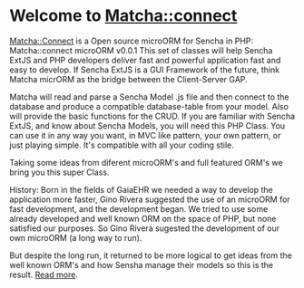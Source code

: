 Welcome to [Matcha::connect](http://www.matchaconnect.com/)
=====================

[Matcha::Connect](http://www.matchaconnect.com/) is a Open source microORM for Sencha in PHP:
Matcha::connect microORM v0.0.1
This set of classes will help Sencha ExtJS and PHP developers deliver fast and powerful application fast and easy to develop.
If Sencha ExtJS is a GUI Framework of the future, think Matcha micrORM as the bridge between the Client-Server
GAP. 

Matcha will read and parse a Sencha Model .js file and then connect to the database and produce a compatible database-table
from your model. Also will provide the basic functions for the CRUD. If you are familiar with Sencha ExtJS, and know 
about Sencha Models, you will need this PHP Class. You can use it in any way you want, in MVC like pattern, your own pattern, 
or just playing simple. It's compatible with all your coding stile. 
 
Taking some ideas from diferent microORM's and full featured ORM's we bring you this super Class. 

History:
Born in the fields of GaiaEHR we needed a way to develop the application more faster, Gino Rivera suggested the use of an
microORM for fast development, and the development began. We tried to use some already developed and well known ORM on the 
space of PHP, but none satisfied our purposes. So Gino Rivera sugested the development of our own microORM (a long way to run).

But despite the long run, it returned to be more logical to get ideas from the well known ORM's and how Sensha manage their models
so this is the result. 
[Read more](http://www.matchaconnect.com/).
